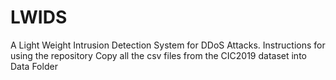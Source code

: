 # LWIDS 
A Light Weight Intrusion Detection System for DDoS Attacks.
Instructions for using the repository
Copy all the csv files from the CIC2019 dataset into Data Folder
